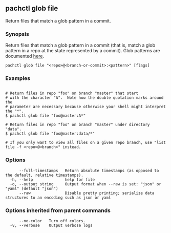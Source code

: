 ## pachctl glob file

Return files that match a glob pattern in a commit.

### Synopsis

Return files that match a glob pattern in a commit (that is, match a glob pattern in a repo at the state represented by a commit). Glob patterns are documented [here](https://golang.org/pkg/path/filepath/#Match).

```
pachctl glob file "<repo>@<branch-or-commit>:<pattern>" [flags]
```

### Examples

```

# Return files in repo "foo" on branch "master" that start
# with the character "A".  Note how the double quotation marks around the
# parameter are necessary because otherwise your shell might interpret the "*".
$ pachctl glob file "foo@master:A*"

# Return files in repo "foo" on branch "master" under directory "data".
$ pachctl glob file "foo@master:data/*"

# If you only want to view all files on a given repo branch, use "list file -f <repo>@<branch>" instead.
```

### Options

```
      --full-timestamps   Return absolute timestamps (as opposed to the default, relative timestamps).
  -h, --help              help for file
  -o, --output string     Output format when --raw is set: "json" or "yaml" (default "json")
      --raw               Disable pretty printing; serialize data structures to an encoding such as json or yaml
```

### Options inherited from parent commands

```
      --no-color   Turn off colors.
  -v, --verbose    Output verbose logs
```


